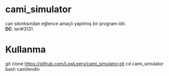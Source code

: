 # cami_simulator
can sıkıntısından eğlence amaçlı yapılmış bir program idir.<br>
**DC**: leri#3131

# Kullanma
git clone https://github.com/LowLeery/cami_simulator.git
cd cami_simulator
bash camilendin
